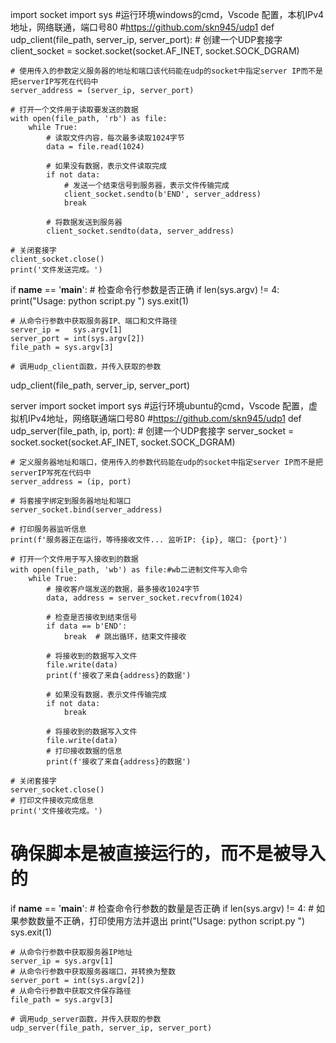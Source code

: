 import socket
import sys
#运行环境windows的cmd，Vscode    配置，本机IPv4地址，网络联通，端口号80
#https://github.com/skn945/udp1
def udp_client(file_path, server_ip, server_port):
    # 创建一个UDP套接字
    client_socket = socket.socket(socket.AF_INET, socket.SOCK_DGRAM)
    
    # 使用传入的参数定义服务器的地址和端口该代码能在udp的socket中指定server IP而不是把serverIP写死在代码中
    server_address = (server_ip, server_port)

    # 打开一个文件用于读取要发送的数据
    with open(file_path, 'rb') as file:
        while True:
            # 读取文件内容，每次最多读取1024字节
            data = file.read(1024)
            
            # 如果没有数据，表示文件读取完成
            if not data:
                # 发送一个结束信号到服务器，表示文件传输完成
                client_socket.sendto(b'END', server_address)
                break
            
            # 将数据发送到服务器
            client_socket.sendto(data, server_address)

    # 关闭套接字
    client_socket.close()
    print('文件发送完成。')

if __name__ == '__main__':
    # 检查命令行参数是否正确
    if len(sys.argv) != 4:
        print("Usage: python script.py <Server IP> <Server Port> <File Path>")
        sys.exit(1)

    # 从命令行参数中获取服务器IP、端口和文件路径
    server_ip =   sys.argv[1]
    server_port = int(sys.argv[2])
    file_path = sys.argv[3]

    # 调用udp_client函数，并传入获取的参数
udp_client(file_path, server_ip, server_port)

server
import socket
import sys
#运行环境ubuntu的cmd，Vscode    配置，虚拟机IPv4地址，网络联通端口号80
#https://github.com/skn945/udp1
def udp_server(file_path, ip, port):
    # 创建一个UDP套接字
    server_socket = socket.socket(socket.AF_INET, socket.SOCK_DGRAM)
    
    # 定义服务器地址和端口，使用传入的参数代码能在udp的socket中指定server IP而不是把serverIP写死在代码中
    server_address = (ip, port)
    
    # 将套接字绑定到服务器地址和端口
    server_socket.bind(server_address)
    
    # 打印服务器监听信息
    print(f'服务器正在运行，等待接收文件... 监听IP: {ip}, 端口: {port}')
    
    # 打开一个文件用于写入接收到的数据
    with open(file_path, 'wb') as file:#wb二进制文件写入命令
        while True:
            # 接收客户端发送的数据，最多接收1024字节
            data, address = server_socket.recvfrom(1024)

            # 检查是否接收到结束信号
            if data == b'END':
                break  # 跳出循环，结束文件接收

            # 将接收到的数据写入文件
            file.write(data)
            print(f'接收了来自{address}的数据')

            # 如果没有数据，表示文件传输完成
            if not data:
                break
            
            # 将接收到的数据写入文件
            file.write(data)
            # 打印接收数据的信息
            print(f'接收了来自{address}的数据')

    # 关闭套接字
    server_socket.close()
    # 打印文件接收完成信息
    print('文件接收完成。')

# 确保脚本是被直接运行的，而不是被导入的
if __name__ == '__main__':
    # 检查命令行参数的数量是否正确
    if len(sys.argv) != 4:
        # 如果参数数量不正确，打印使用方法并退出
        print("Usage: python script.py <Server IP> <Server Port> <File Path>")
        sys.exit(1)

    # 从命令行参数中获取服务器IP地址
    server_ip = sys.argv[1]
    # 从命令行参数中获取服务器端口，并转换为整数
    server_port = int(sys.argv[2])
    # 从命令行参数中获取文件保存路径
    file_path = sys.argv[3]

    # 调用udp_server函数，并传入获取的参数
    udp_server(file_path, server_ip, server_port)


